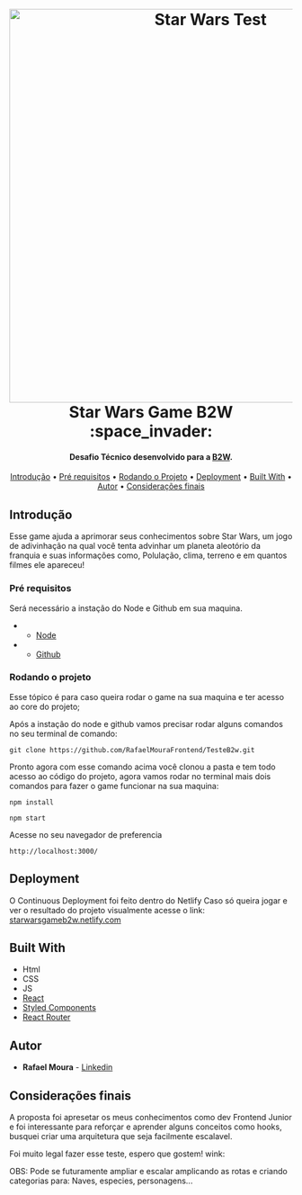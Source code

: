 <h1 align="center">
  <br>
  <a href="http://somos.b2wdigital.com/bit/"><img src="https://i.ibb.co/MnVtjyG/github.png" alt="Star Wars Test" width="700"></a>
  <br>
  Star Wars Game B2W :space_invader:
  <br>
</h1>

<h4 align="center">Desafio Técnico desenvolvido para a <a href="http://somos.b2wdigital.com/bit/" target="_blank">B2W</a>.</h4>


<p align="center">
  <a href="#Introdução">Introdução</a> •
  <a href="#Pré-requisitos">Pré requisitos</a> •
  <a href="#Rodando-o-projeto">Rodando o Projeto</a> •
  <a href="#Deployment">Deployment</a> •
  <a href="#Built-With">Built With</a> •
  <a href="#Autor">Autor</a> •
  <a href="#Considerações-finais">Considerações finais</a>
</p>



## Introdução

Esse game ajuda a aprimorar seus conhecimentos sobre Star Wars, um jogo de adivinhação na qual você tenta advinhar um planeta aleotório da franquia e suas informações como, Polulação, clima, terreno e em quantos filmes ele apareceu! 

### Pré requisitos

Será necessário a instação do Node e Github em sua maquina.

- * [Node](https://nodejs.org/en/) 

- * [Github](https://help.github.com/en/desktop/getting-started-with-github-desktop/installing-github-desktop) 

### Rodando o projeto

Esse tópico é para caso queira rodar o game na sua maquina e ter acesso ao core do projeto;

Após a instação do node e github vamos precisar rodar alguns comandos no seu terminal de comando:

```
git clone https://github.com/RafaelMouraFrontend/TesteB2w.git
```

Pronto agora com esse comando acima você clonou a pasta e tem todo acesso ao código do projeto, agora vamos rodar no terminal mais dois comandos para fazer o game funcionar na sua maquina:

```
npm install
```
```
npm start
```
Acesse no seu navegador de preferencia
```
http://localhost:3000/

```

## Deployment
O Continuous Deployment foi feito dentro do Netlify
Caso só queira jogar e ver o resultado do projeto visualmente acesse o link:
[starwarsgameb2w.netlify.com](https://starwarsgameb2w.netlify.com/) 

## Built With
* Html
* CSS
* JS
* [React](hhttps://reactjs.org/) 
* [Styled Components](https://www.styled-components.com/) 
* [React Router](https://www.npmjs.com/package/react-router) 


## Autor

* **Rafael Moura** - [Linkedin](https://www.linkedin.com/in/rafaelmouradev/)

## Considerações finais

A proposta foi apresetar os meus conhecimentos como dev Frontend Junior e foi interessante para reforçar e aprender alguns conceitos como hooks, busquei criar uma arquitetura que seja facilmente escalavel.

Foi muito legal fazer esse teste, espero que gostem! wink:

OBS: Pode se futuramente ampliar e escalar amplicando as rotas e criando categorias para: Naves, especies, personagens... 






